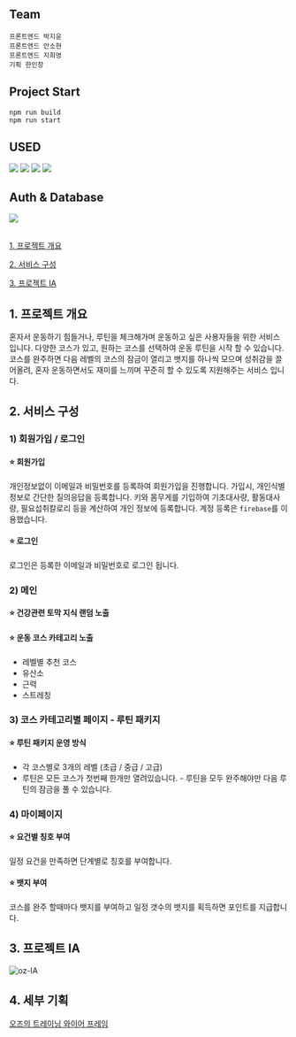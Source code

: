 ## Team

`프론트엔드 박지윤`<br>
`프론트엔드 안소현`<br>
`프론트엔드 지희영`<br>
`기획 한인창`

## Project Start

```
npm run build
npm run start
```

## USED

<img src="https://img.shields.io/badge/react-61DAFB?style=for-the-badge&logo=react&logoColor=black"> <img src="https://img.shields.io/badge/react recoil-EC5990?style=for-the-badge&logo=react query&logoColor=black"> <img src="https://img.shields.io/badge/react query-FF4154?style=for-the-badge&logo=react query&logoColor=black">
<img src="https://img.shields.io/badge/typescript-3178C6?style=for-the-badge&logo=typescript&logoColor=white">

## Auth & Database

<img src="https://img.shields.io/badge/firebase -FFCA28?style=for-the-badge&logo=firebase&logoColor=black"><br><br>

[1. 프로젝트 개요](https://github.com/jiyun-par/oz-training#1-%ED%94%84%EB%A1%9C%EC%A0%9D%ED%8A%B8-%EA%B0%9C%EC%9A%94)

[2. 서비스 구성](https://github.com/jiyun-par/oz-training#2-%EC%84%9C%EB%B9%84%EC%8A%A4-%EA%B5%AC%EC%84%B1)

[3. 프로젝트 IA](https://github.com/jiyun-par/oz-training#3-%ED%94%84%EB%A1%9C%EC%A0%9D%ED%8A%B8-ia)

## 1. 프로젝트 개요

혼자서 운동하기 힘들거나, 루틴을 체크해가며 운동하고 싶은 사용자들을 위한 서비스 입니다. 다양한 코스가 있고, 원하는 코스를 선택하여 운동 루틴을 시작 할 수 있습니다. 코스를 완주하면 다음 레벨의 코스의 잠금이 열리고 뱃지를 하나씩 모으며 성취감을 끌어올려, 혼자 운동하면서도 재미를 느끼며 꾸준히 할 수 있도록 지원해주는 서비스 입니다.

## 2. 서비스 구성

### 1) 회원가입 / 로그인

#### ⭐️ 회원가입

개인정보없이 이메일과 비밀번호를 등록하여 회원가입을 진행합니다.
가입시, 개인식별정보로 간단한 질의응답을 등록합니다.
키와 몸무게를 기입하여 기초대사량, 활동대사량, 필요섭취칼로리 등을 계산하여 개인 정보에 등록합니다.
계정 등록은 `firebase`를 이용했습니다.

#### ⭐️ 로그인

로그인은 등록한 이메일과 비밀번호로 로그인 됩니다.

### 2) 메인

#### ⭐️ 건강관련 토막 지식 랜덤 노출

#### ⭐️ 운동 코스 카테고리 노출

- 레벨별 추천 코스
- 유산소
- 근력
- 스트레칭

### 3) 코스 카테고리별 페이지 - 루틴 패키지

#### ⭐️ 루틴 패키지 운영 방식

- 각 코스별로 3개의 레벨 (초급 / 중급 / 고급)
- 루틴은 모든 코스가 첫번째 한개만 열려있습니다. - 루틴을 모두 완주해야만 다음 루틴의 잠금을 풀 수 있습니다.

### 4) 마이페이지

#### ⭐️ 요건별 칭호 부여

일정 요건을 만족하면 단계별로 칭호를 부여합니다.

#### ⭐️ 뱃지 부여

코스를 완주 할때마다 뱃지를 부여하고 일정 갯수의 뱃지를 획득하면 포인트를 지급합니다.

## 3. 프로젝트 IA

![oz-IA](https://user-images.githubusercontent.com/72537762/193749936-188a3cd7-67e3-43f3-84f1-c25a9b73e86e.png)

## 4. 세부 기획

[오즈의 트레이닝 와이어 프레임](https://www.figma.com/file/phoz6srPFIhEeNStysBTWZ/Side-project_%EC%98%A4%EC%A6%88%EC%9D%98-%ED%8A%B8%EB%A0%88%EC%9D%B4%EB%8B%9D-%ED%81%B4%EB%9F%BD?node-id=404%3A6423&t=LlD5G3qZSXrdauKW-0)
